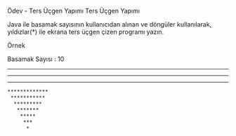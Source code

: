 Ödev - Ters Üçgen Yapımı
Ters Üçgen Yapımı


Java ile basamak sayısının kullanıcıdan alınan ve döngüler kullanılarak, yıldızlar(*) ile ekrana ters üçgen çizen programı yazın.



Örnek


Basamak Sayısı : 10



 *******************
  *****************
   ***************
    *************
     ***********
      *********
       *******
        *****
         ***
          *
